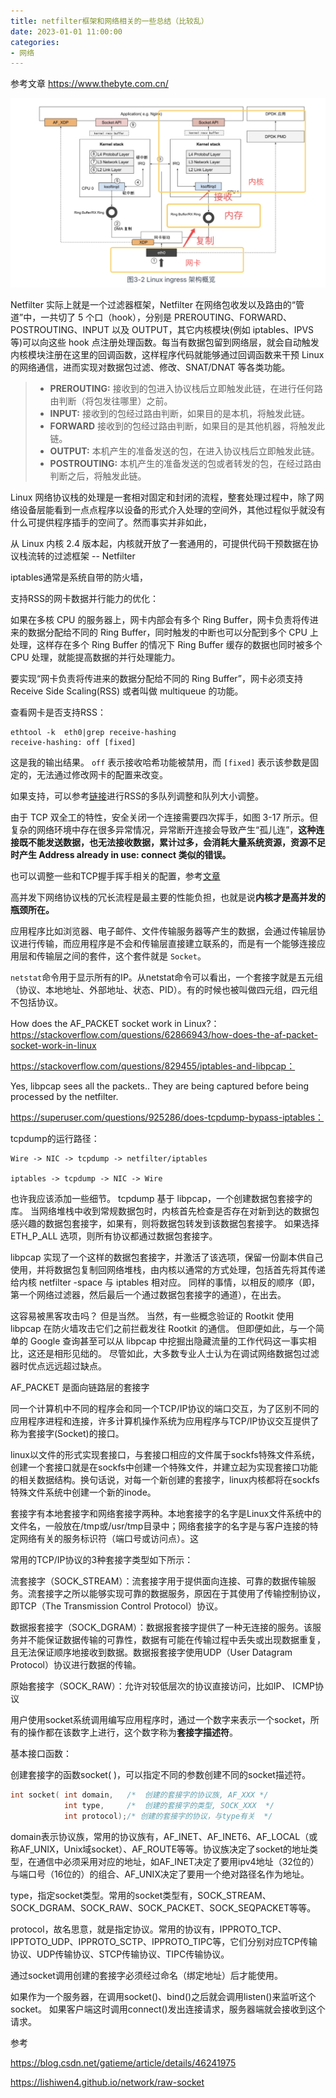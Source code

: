```yaml
---
title: netfilter框架和网络相关的一些总结（比较乱）
date: 2023-01-01 11:00:00
categories:
- 网络
---
```




参考文章 https://www.thebyte.com.cn/

![image-20240226160531038](../images/image-20240226160531038.png)

Netfilter 实际上就是一个过滤器框架，Netfilter 在网络包收发以及路由的“管道”中，一共切了 5 个口（hook），分别是 PREROUTING、FORWARD、POSTROUTING、INPUT 以及 OUTPUT，其它内核模块(例如 iptables、IPVS 等)可以向这些 hook 点注册处理函数。每当有数据包留到网络层，就会自动触发内核模块注册在这里的回调函数，这样程序代码就能够通过回调函数来干预 Linux 的网络通信，进而实现对数据包过滤、修改、SNAT/DNAT 等各类功能。

> - **PREROUTING:** 接收到的包进入协议栈后立即触发此链，在进行任何路由判断（将包发往哪里）之前。
> - **INPUT:** 接收到的包经过路由判断，如果目的是本机，将触发此链。
> - **FORWARD** 接收到的包经过路由判断，如果目的是其他机器，将触发此链。
> - **OUTPUT:** 本机产生的准备发送的包，在进入协议栈后立即触发此链。
> - **POSTROUTING:** 本机产生的准备发送的包或者转发的包，在经过路由判断之后，将触发此链。

Linux 网络协议栈的处理是一套相对固定和封闭的流程，整套处理过程中，除了网络设备层能看到一点点程序以设备的形式介入处理的空间外，其他过程似乎就没有什么可提供程序插手的空间了。然而事实并非如此，

从 Linux 内核 2.4 版本起，内核就开放了一套通用的，可提供代码干预数据在协议栈流转的过滤框架 -- Netfilter

iptables通常是系统自带的防火墙，

支持RSS的网卡数据并行能力的优化：

如果在多核 CPU 的服务器上，网卡内部会有多个 Ring Buffer，网卡负责将传进来的数据分配给不同的 Ring Buffer，同时触发的中断也可以分配到多个 CPU 上处理，这样存在多个 Ring Buffer 的情况下 Ring Buffer 缓存的数据也同时被多个 CPU 处理，就能提高数据的并行处理能力。

要实现“网卡负责将传进来的数据分配给不同的 Ring Buffer”，网卡必须支持 Receive Side Scaling(RSS) 或者叫做 multiqueue 的功能。

查看网卡是否支持RSS：

```shell
ethtool -k  eth0|grep receive-hashing
receive-hashing: off [fixed]
```

这是我的输出结果。 `off` 表示接收哈希功能被禁用，而 `[fixed]` 表示该参数是固定的，无法通过修改网卡的配置来改变。

如果支持，可以参考[链接](https://www.thebyte.com.cn/network/RSS.html#_2-2-%E9%98%9F%E5%88%97%E5%A4%A7%E5%B0%8F%E8%B0%83%E6%95%B4)进行RSS的多队列调整和队列大小调整。



由于 TCP 双全工的特性，安全关闭一个连接需要四次挥手，如图 3-17 所示。但复杂的网络环境中存在很多异常情况，异常断开连接会导致产生“孤儿连”，**这种连接既不能发送数据，也无法接收数据，累计过多，会消耗大量系统资源，资源不足时产生 Address already in use: connect 类似的错误。**

也可以调整一些和TCP握手挥手相关的配置，参考[文章](https://www.thebyte.com.cn/network/netstack-performance.html)



高并发下网络协议栈的冗长流程是最主要的性能负担，也就是说**内核才是高并发的瓶颈所在。**











应用程序比如浏览器、电子邮件、文件传输服务器等产生的数据，会通过传输层协议进行传输，而应用程序是不会和传输层直接建立联系的，而是有一个能够连接应用层和传输层之间的套件，这个套件就是 `Socket`。

`netstat`命令用于显示所有的IP。从netstat命令可以看出，一个套接字就是五元组（协议、本地地址、外部地址、状态、PID）。有的时候也被叫做四元组，四元组不包括协议。



How does the AF_PACKET socket work in Linux?：https://stackoverflow.com/questions/62866943/how-does-the-af-packet-socket-work-in-linux

https://stackoverflow.com/questions/829455/iptables-and-libpcap：

Yes, libpcap sees all the packets.. They are being captured before being processed by the netfilter.



https://superuser.com/questions/925286/does-tcpdump-bypass-iptables：

tcpdump的运行路径：

```shell
Wire -> NIC -> tcpdump -> netfilter/iptables

iptables -> tcpdump -> NIC -> Wire
```

也许我应该添加一些细节。 tcpdump 基于 libpcap，一个创建数据包套接字的库。 当网络堆栈中收到常规数据包时，内核首先检查是否存在对新到达的数据包感兴趣的数据包套接字，如果有，则将数据包转发到该数据包套接字。 如果选择 ETH_P_ALL 选项，则所有协议都通过数据包套接字。

libpcap 实现了一个这样的数据包套接字，并激活了该选项，保留一份副本供自己使用，并将数据包复制回网络堆栈，由内核以通常的方式处理，包括首先将其传递给内核 netfilter -space 与 iptables 相对应。 同样的事情，以相反的顺序（即，第一个网络过滤器，然后最后一个通过数据包套接字的通道），在出去。

这容易被黑客攻击吗？ 但是当然。 当然，有一些概念验证的 Rootkit 使用 libpcap 在防火墙攻击它们之前拦截发往 Rootkit 的通信。 但即便如此，与一个简单的 Google 查询甚至可以从 libpcap 中挖掘出隐藏流量的工作代码这一事实相比，这还是相形见绌的。 尽管如此，大多数专业人士认为在调试网络数据包过滤器时优点远远超过缺点。



AF_PACKET 是面向链路层的套接字









同一个计算机中不同的程序会和同一个TCP/IP协议的端口交互，为了区别不同的应用程序进程和连接，许多计算机操作系统为应用程序与TCP/IP协议交互提供了称为套接字(Socket)的接口。

linux以文件的形式实现套接口，与套接口相应的文件属于sockfs特殊文件系统，创建一个套接口就是在sockfs中创建一个特殊文件，并建立起为实现套接口功能的相关数据结构。换句话说，对每一个新创建的套接字，linux内核都将在sockfs特殊文件系统中创建一个新的inode。

套接字有本地套接字和网络套接字两种。本地套接字的名字是Linux文件系统中的文件名，一般放在/tmp或/usr/tmp目录中；网络套接字的名字是与客户连接的特定网络有关的服务标识符（端口号或访问点）。这

常用的TCP/IP协议的3种套接字类型如下所示：

流套接字（SOCK_STREAM）：流套接字用于提供面向连接、可靠的数据传输服务。流套接字之所以能够实现可靠的数据服务，原因在于其使用了传输控制协议，即TCP（The Transmission Control Protocol）协议。

数据报套接字（SOCK_DGRAM）：数据报套接字提供了一种无连接的服务。该服务并不能保证数据传输的可靠性，数据有可能在传输过程中丢失或出现数据重复，且无法保证顺序地接收到数据。数据报套接字使用UDP（User Datagram Protocol）协议进行数据的传输。

原始套接字（SOCK_RAW）：允许对较低层次的协议直接访问，比如IP、 ICMP协议

用户使用socket系统调用编写应用程序时，通过一个数字来表示一个socket，所有的操作都在该数字上进行，这个数字称为**套接字描述符**。

基本接口函数：

创建套接字的函数socket( )，可以指定不同的参数创建不同的socket描述符。

```c
int socket( int domain,   /*  创建的套接字的协议族, AF_XXX */
            int type,     /*  创建的套接字的类型, SOCK_XXX  */
            int protocol);/* 创建的套接字的协议，与type有关  */
```

domain表示协议族，常用的协议族有，AF_INET、AF_INET6、AF_LOCAL（或称AF_UNIX，Unix域socket）、AF_ROUTE等等。协议族决定了socket的地址类型，在通信中必须采用对应的地址，如AF_INET决定了要用ipv4地址（32位的）与端口号（16位的）的组合、AF_UNIX决定了要用一个绝对路径名作为地址。

type，指定socket类型。常用的socket类型有，SOCK_STREAM、SOCK_DGRAM、SOCK_RAW、SOCK_PACKET、SOCK_SEQPACKET等等。

protocol，故名思意，就是指定协议。常用的协议有，IPPROTO_TCP、IPPTOTO_UDP、IPPROTO_SCTP、IPPROTO_TIPC等，它们分别对应TCP传输协议、UDP传输协议、STCP传输协议、TIPC传输协议。

通过socket调用创建的套接字必须经过命名（绑定地址）后才能使用。

如果作为一个服务器，在调用socket()、bind()之后就会调用listen()来监听这个socket。
如果客户端这时调用connect()发出连接请求，服务器端就会接收到这个请求。

参考

https://blog.csdn.net/gatieme/article/details/46241975

https://lishiwen4.github.io/network/raw-socket
